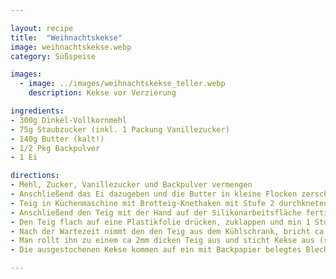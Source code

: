 ```yaml
---

layout: recipe
title:  "Weihnachtskekse"
image: weihnachtskekse.webp
category: Süßspeise

images:
  - image: ../images/weihnachtskekse_teller.webp
    description: Kekse vor Verzierung

ingredients:
- 300g Dinkel-Vollkornmehl
- 75g Staubzucker (inkl. 1 Packung Vanillezucker)
- 140g Butter (kalt!)
- 1/2 Pkg Backpulver
- 1 Ei

directions:
- Mehl, Zucker, Vanillezucker und Backpulver vermengen
- Anschließend das Ei dazugeben und die Butter in kleine Flocken zerschneiden
- Teig in Küchenmaschine mit Brotteig-Knethaken mit Stufe 2 durchkneten bis sich alles gut verteilt hat
- Anschließend den Teig mit der Hand auf der Silikonarbeitsfläche fertigkneten (in der Küchenmaschine vermengt er sich nicht)
- Den Teig flach auf eine Plastikfolie drücken, zuklappen und min 1 Std in den Külschrank stellen
- Nach der Wartezeit nimmt den den Teig aus dem Kühlschrank, bricht ca 1/4 herunter, gibt etwas Mehl auf die Arbeitsfläche und knetet den Teig bis er wieder weicher und formbar ist
- Man rollt ihn zu einem ca 2mm dicken Teig aus und sticht Kekse aus (sie sollten sich leicht lösen wenn ausreichend Mehl auf der Fläche ist
- Die ausgestochenen Kekse kommen auf ein mit Backpapier belegtes Blech und für ca. 10min bei 180°C in das vorgeheizte Backrohr (Umluft weil man 2 Blech Kekse macht)

---
```

